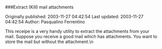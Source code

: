 ###Extract (Kill) mail attachments

Originally published: 2003-11-27 04:42:54
Last updated: 2003-11-27 04:42:54
Author: Pasqualino Ferrentino

This receipe is a very handy utility to extract the attachments from your mail. Suppose you receive a good mail which has attachments. You want to store the mail but without the attachment.\n